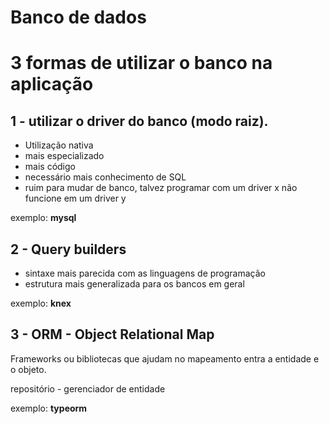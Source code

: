 # Banco de dados

# 3 formas de utilizar o banco na aplicação

## 1 - utilizar o driver do banco (modo raiz). 

- Utilização nativa
- mais especializado
- mais código
- necessário mais conhecimento de SQL
- ruim para mudar de banco, talvez programar com um driver x não funcione em um driver y

 
exemplo: **mysql**

## 2 - Query builders 

- sintaxe mais parecida com as linguagens de programação
- estrutura mais generalizada para os bancos em geral
 
exemplo: **knex**


## 3 - ORM - Object Relational Map
Frameworks ou bibliotecas que ajudam no mapeamento entra a entidade e o objeto.

repositório - gerenciador de entidade
 
exemplo: **typeorm**


